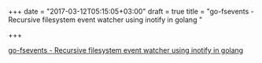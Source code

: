 +++
date = "2017-03-12T05:15:05+03:00"
draft = true
title = "go-fsevents - Recursive filesystem event watcher using inotify in golang "

+++

<p><a href="https://t.co/utzkTmDpyV">go-fsevents - Recursive filesystem event watcher using inotify in golang </a></p>
